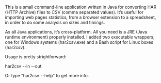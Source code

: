 This is a small command-line application written in Java for converting HAR (HTTP Archive) files to CSV (comma separated values). It’s useful for importing web pages statistics, from a browser extension to a spreadsheet, in order to do some analysis on sizes and timings.

As all Java applications, it’s cross-platform. All you need is a JRE (Java runtime environment) properly installed. I added two executable wrappers, one for Windows systems (har2csv.exe) and a Bash script for Linux boxes (har2csv).

Usage is pretty strightforward:

har2csv --in <source> --out <destination>

Or type “har2csv --help” to get more info.
